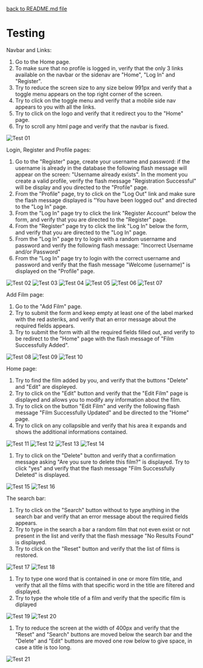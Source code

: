 [back to README.md file](https://github.com/OmarBedawi/myMovies/blob/master/README.md)


# Testing


Navbar and Links:
1. Go to the Home page.
1. To make sure that no profile is logged in, verify that the only 3 links available on the navbar or the sidenav are "Home", "Log In" and "Register".
1. Try to reduce the screen size to any size below 991px and verify that a toggle menu appears on the top right corner of the screen.
1. Try to click on the toggle menu and verify that a mobile side nav appears to you with all the links.
1. Try to click on the logo and verify that it redirect you to the "Home" page.
1. Try to scroll any html page and verify that the navbar is fixed.


![Test 01](https://raw.githubusercontent.com/OmarBedawi/myMovies/master/static/readMe_files/testing/testing_screenshots/01_home_out.png?raw=true)



Login, Register and Profile pages:
1. Go to the "Register" page, create your username and password: if the username is already in the database the following flash message will appear on the screen: "Username already exists".
   In the moment you create a valid profile, verify the flash message "Registration Successful" will be display and you directed to the "Profile" page.
1. From the "Profile" page, try to click on the "Log Out" link and make sure the flash message displayed is "You have been logged out" and directed to the "Log In" page.
1. From the "Log In" page try to click the link "Register Account" below the form, and verify that you are directed to the "Register" page.
1. From the "Register" page try to click the link "Log In" below the form, and verify that you are directed to the "Log In" page.
1. From the "Log In" page try to login with a random username and password and verify the following flash message: "Incorrect Username and/or Password"
1. From the "Log In" page try to login with the correct username and password and verify that the flash message "Welcome (username)" is displayed on the "Profile" page.


![Test 02](https://raw.githubusercontent.com/OmarBedawi/myMovies/master/static/readMe_files/testing/testing_screenshots/02_user_exist.png?raw=true)
![Test 03](https://raw.githubusercontent.com/OmarBedawi/myMovies/master/static/readMe_files/testing/testing_screenshots/03_registered.png?raw=true)
![Test 04](https://raw.githubusercontent.com/OmarBedawi/myMovies/master/static/readMe_files/testing/testing_screenshots/04_log_out.png?raw=true)
![Test 05](https://raw.githubusercontent.com/OmarBedawi/myMovies/master/static/readMe_files/testing/testing_screenshots/05_register.png?raw=true)
![Test 06](https://raw.githubusercontent.com/OmarBedawi/myMovies/master/static/readMe_files/testing/testing_screenshots/06_incorrect_login.png?raw=true)
![Test 07](https://raw.githubusercontent.com/OmarBedawi/myMovies/master/static/readMe_files/testing/testing_screenshots/07_logged_in.png?raw=true)

Add Film page:
1. Go to the "Add Film" page.
1. Try to submit the form and keep empty at least one of the label marked with the red asteriks, and verify that an error message about the required fields appears.
1. Try to submit the form with all the required fields filled out, and verify to be redirect to the "Home" page with the flash message of "Film Successfully Added".


![Test 08](https://raw.githubusercontent.com/OmarBedawi/myMovies/master/static/readMe_files/testing/testing_screenshots/.png?raw=true)
![Test 09](https://raw.githubusercontent.com/OmarBedawi/myMovies/master/static/readMe_files/testing/testing_screenshots/.png?raw=true)
![Test 10](https://raw.githubusercontent.com/OmarBedawi/myMovies/master/static/readMe_files/testing/testing_screenshots/.png?raw=true)



Home page:
1. Try to find the film added by you, and verify that the buttons "Delete" and "Edit" are displeyed.
2. Try to click on the "Edit" button and verify that the "Edit Film" page is displayed and allows you to modify any information about the film.
3. Try to click on the button "Edit Film" and verify the following flash message "Film Successfully Updated" and be directed to the "Home" page.
4. Try to click on any collapsible and verify that his area it expands and shows the additional informations contained.

![Test 11](https://raw.githubusercontent.com/OmarBedawi/myMovies/master/static/readMe_files/testing/testing_screenshots/.png?raw=true)
![Test 12](https://raw.githubusercontent.com/OmarBedawi/myMovies/master/static/readMe_files/testing/testing_screenshots/.png?raw=true)
![Test 13](https://raw.githubusercontent.com/OmarBedawi/myMovies/master/static/readMe_files/testing/testing_screenshots/.png?raw=true)
![Test 14](https://raw.githubusercontent.com/OmarBedawi/myMovies/master/static/readMe_files/testing/testing_screenshots/.png?raw=true)




1. Try to click on the "Delete" button and verify that a confirmation message asking "Are you sure to delete this film?" is displayed.
   Try to click "yes" and verify that the flash message "Film Successfully Deleted" is displayed.
   
![Test 15](https://raw.githubusercontent.com/OmarBedawi/myMovies/master/static/readMe_files/testing/testing_screenshots/.png?raw=true)
![Test 16](https://raw.githubusercontent.com/OmarBedawi/myMovies/master/static/readMe_files/testing/testing_screenshots/.png?raw=true)


The search bar:
1. Try to click on the "Search" button without to type anything in the search bar and verify that an error message about the required fields appears.
1. Try to type in the search a bar a random film that not even exist or not present in the list and verify that the flash message "No Results Found" is displayed.
1. Try to click on the "Reset" button and verify that the list of films is restored.


![Test 17](https://raw.githubusercontent.com/OmarBedawi/myMovies/master/static/readMe_files/testing/testing_screenshots/.png?raw=true)
![Test 18](https://raw.githubusercontent.com/OmarBedawi/myMovies/master/static/readMe_files/testing/testing_screenshots/.png?raw=true)


1. Try to type one word that is contained in one or more film title, and verify that all the films with that specific word in the title are filtered and displayed. 
1. Try to type the whole title of a film and verify that the specific film is diplayed


![Test 19](https://raw.githubusercontent.com/OmarBedawi/myMovies/master/static/readMe_files/testing/testing_screenshots/.png?raw=true)
![Test 20](https://raw.githubusercontent.com/OmarBedawi/myMovies/master/static/readMe_files/testing/testing_screenshots/.png?raw=true)
   
   
1. Try to reduce the screen at the width of 400px and verify that the "Reset" and "Search" buttons are moved below the search bar and the "Delete" and "Edit" buttons are moved one row below to give space, in case a title is too long.

![Test 21](https://raw.githubusercontent.com/OmarBedawi/myMovies/master/static/readMe_files/testing/testing_screenshots/.png?raw=true)
